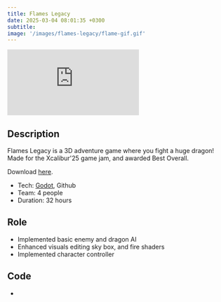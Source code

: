 ```yaml
---
title: Flames Legacy
date: 2025-03-04 08:01:35 +0300
subtitle: 
image: '/images/flames-legacy/flame-gif.gif'
---
```


<p><iframe src="https://www.youtube.com/embed/CGpzrqKR2Yg" loading="lazy" frameborder="0" allowfullscreen></iframe></p>

## Description

Flames Legacy is a 3D adventure game where you fight a huge dragon! Made for the Xcalibur'25 game jam, and awarded Best Overall.

Download [here](https://tdavies.itch.io/flames-legacy).

* Tech: [Godot](https://godotengine.org/), Github
* Team: 4 people
* Duration: 32 hours

## Role
* Implemented basic enemy and dragon AI
* Enhanced visuals editing sky box, and fire shaders
* Implemented character controller

## Code
<div class="social social--large">
  <ul class="social__list list-reset">
    <li class="social__item">
      <a class="social__link" href="https://github.com/YAGOTAGO/Flames-Legacy" target="_blank" rel="noopener"
        aria-label="GitHub"><i class="ion ion-logo-github"></i></a>
    </li>
  </ul>
</div>